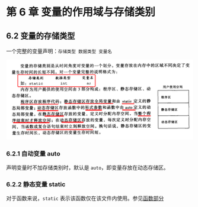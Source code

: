 # 第 6 章 变量的作用域与存储类别

## 6.2 变量的存储类型

一个完整的变量声明：`存储类型 数据类型 变量名`

![6.2](6.2.png)

### 6.2.1 自动变量 auto

声明变量时不加存储类别时，默认是 `auto`，即变量存放在动态存储区。

### 6.2.2 静态变量 static

对于函数来说，`static` 表示该函数仅在该文件内使用。参见[函数部分](../chapter-5-function/exercise.3.10.c)
